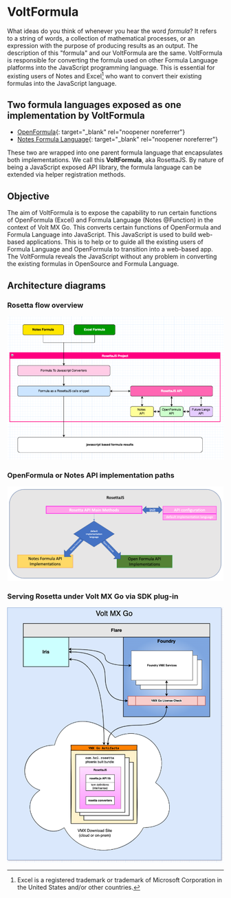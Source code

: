 # VoltFormula

What ideas do you think of whenever you hear the word *formula*? It refers to a string of words, a collection of mathematical processes, or an expression with the purpose of producing results as an output. The description of this "formula" and our VoltFormula are the same. VoltFormula is responsible for converting the formula used on other Formula Language platforms into the JavaScript programming language. This is essential for existing users of Notes and Excel[^1] who want to convert their existing formulas into the JavaScript language.

[^1]: Excel is a registered trademark or trademark of Microsoft Corporation in the United States and/or other countries.

## Two formula languages exposed as one implementation by VoltFormula

 - [OpenFormula](https://docs.oasis-open.org/office/OpenDocument/v1.3/OpenDocument-v1.3-part4-formula.html){: target="_blank" rel="noopener noreferrer"}
 - [Notes Formula Language](https://help.hcltechsw.com/dom_designer/10.0.1/basic/H_NOTES_FORMULA_LANGUAGE.html){: target="_blank" rel="noopener noreferrer"}

These two are wrapped into one parent formula language that encapsulates both implementations. We call this **VoltFormula**, aka RosettaJS. By nature of being a JavaScript exposed API library, the formula language can be extended via helper registration methods.

## Objective

The aim of VoltFormula is to expose the capability to run certain functions of OpenFormula (Excel) and Formula Language (Notes @Function) in the context of Volt MX Go. This converts certain functions of OpenFormula and Formula Language into JavaScript. This JavaScript is used to build web-based applications. This is to help or to guide all the existing users of Formula Language and OpenFormula to transition into a web-based app. The VoltFormula reveals the JavaScript without any problem in converting the existing formulas in OpenSource and Formula Language.

## Architecture diagrams

### Rosetta flow overview

![Rosetta flow overview](../assets/images/vfrosetta2.png)

### OpenFormula or Notes API implementation paths

![API implementation paths](../assets/images/vfrosetta1.png)

### Serving Rosetta under Volt MX Go via SDK plug-in

![Serving Rosetta under Volt MX Go via SDK plug-in](../assets/images/vfrosetta.png)